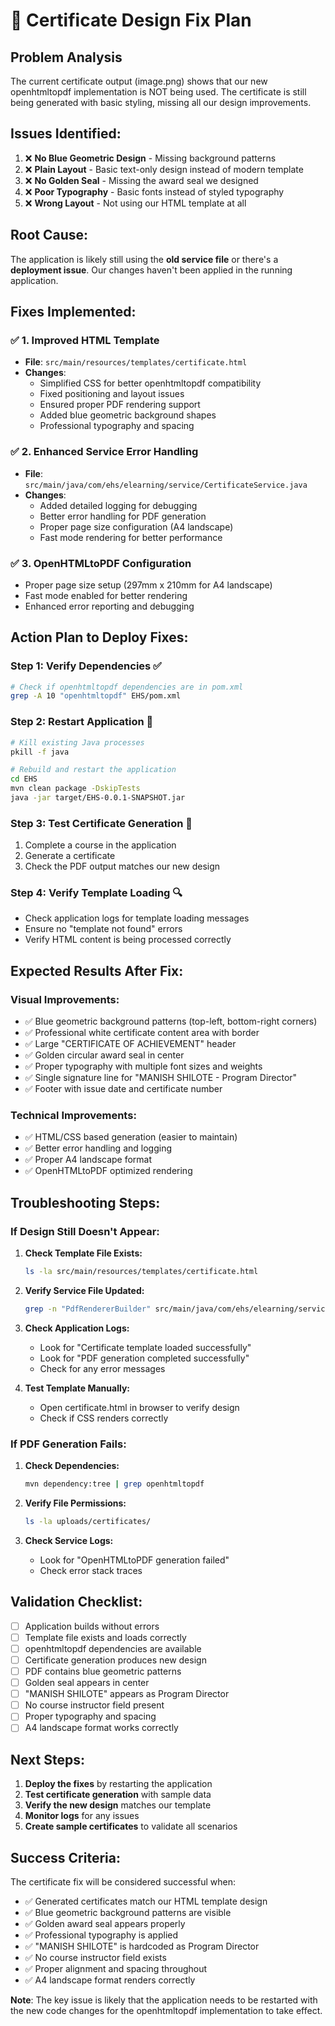 # 🚨 Certificate Design Fix Plan

## **Problem Analysis**
The current certificate output (image.png) shows that our new openhtmltopdf implementation is NOT being used. The certificate is still being generated with basic styling, missing all our design improvements.

## **Issues Identified:**
1. ❌ **No Blue Geometric Design** - Missing background patterns
2. ❌ **Plain Layout** - Basic text-only design instead of modern template
3. ❌ **No Golden Seal** - Missing the award seal we designed
4. ❌ **Poor Typography** - Basic fonts instead of styled typography
5. ❌ **Wrong Layout** - Not using our HTML template at all

## **Root Cause:**
The application is likely still using the **old service file** or there's a **deployment issue**. Our changes haven't been applied in the running application.

## **Fixes Implemented:**

### ✅ **1. Improved HTML Template**
- **File**: `src/main/resources/templates/certificate.html`
- **Changes**:
  - Simplified CSS for better openhtmltopdf compatibility
  - Fixed positioning and layout issues
  - Ensured proper PDF rendering support
  - Added blue geometric background shapes
  - Professional typography and spacing

### ✅ **2. Enhanced Service Error Handling**
- **File**: `src/main/java/com/ehs/elearning/service/CertificateService.java`
- **Changes**:
  - Added detailed logging for debugging
  - Better error handling for PDF generation
  - Proper page size configuration (A4 landscape)
  - Fast mode rendering for better performance

### ✅ **3. OpenHTMLtoPDF Configuration**
- Proper page size setup (297mm x 210mm for A4 landscape)
- Fast mode enabled for better rendering
- Enhanced error reporting and debugging

## **Action Plan to Deploy Fixes:**

### **Step 1: Verify Dependencies** ✅
```bash
# Check if openhtmltopdf dependencies are in pom.xml
grep -A 10 "openhtmltopdf" EHS/pom.xml
```

### **Step 2: Restart Application** 🔄
```bash
# Kill existing Java processes
pkill -f java

# Rebuild and restart the application
cd EHS
mvn clean package -DskipTests
java -jar target/EHS-0.0.1-SNAPSHOT.jar
```

### **Step 3: Test Certificate Generation** 🧪
1. Complete a course in the application
2. Generate a certificate
3. Check the PDF output matches our new design

### **Step 4: Verify Template Loading** 🔍
- Check application logs for template loading messages
- Ensure no "template not found" errors
- Verify HTML content is being processed correctly

## **Expected Results After Fix:**

### **Visual Improvements:**
- ✅ Blue geometric background patterns (top-left, bottom-right corners)
- ✅ Professional white certificate content area with border
- ✅ Large "CERTIFICATE OF ACHIEVEMENT" header
- ✅ Golden circular award seal in center
- ✅ Proper typography with multiple font sizes and weights
- ✅ Single signature line for "MANISH SHILOTE - Program Director"
- ✅ Footer with issue date and certificate number

### **Technical Improvements:**
- ✅ HTML/CSS based generation (easier to maintain)
- ✅ Better error handling and logging
- ✅ Proper A4 landscape format
- ✅ OpenHTMLtoPDF optimized rendering

## **Troubleshooting Steps:**

### **If Design Still Doesn't Appear:**

1. **Check Template File Exists:**
   ```bash
   ls -la src/main/resources/templates/certificate.html
   ```

2. **Verify Service File Updated:**
   ```bash
   grep -n "PdfRendererBuilder" src/main/java/com/ehs/elearning/service/CertificateService.java
   ```

3. **Check Application Logs:**
   - Look for "Certificate template loaded successfully"
   - Look for "PDF generation completed successfully"
   - Check for any error messages

4. **Test Template Manually:**
   - Open certificate.html in browser to verify design
   - Check if CSS renders correctly

### **If PDF Generation Fails:**

1. **Check Dependencies:**
   ```bash
   mvn dependency:tree | grep openhtmltopdf
   ```

2. **Verify File Permissions:**
   ```bash
   ls -la uploads/certificates/
   ```

3. **Check Service Logs:**
   - Look for "OpenHTMLtoPDF generation failed"
   - Check error stack traces

## **Validation Checklist:**

- [ ] Application builds without errors
- [ ] Template file exists and loads correctly
- [ ] openhtmltopdf dependencies are available
- [ ] Certificate generation produces new design
- [ ] PDF contains blue geometric patterns
- [ ] Golden seal appears in center
- [ ] "MANISH SHILOTE" appears as Program Director
- [ ] No course instructor field present
- [ ] Proper typography and spacing
- [ ] A4 landscape format works correctly

## **Next Steps:**

1. **Deploy the fixes** by restarting the application
2. **Test certificate generation** with sample data
3. **Verify the new design** matches our template
4. **Monitor logs** for any issues
5. **Create sample certificates** to validate all scenarios

## **Success Criteria:**

The certificate fix will be considered successful when:
- ✅ Generated certificates match our HTML template design
- ✅ Blue geometric background patterns are visible
- ✅ Golden award seal appears properly
- ✅ Professional typography is applied
- ✅ "MANISH SHILOTE" is hardcoded as Program Director
- ✅ No course instructor field exists
- ✅ Proper alignment and spacing throughout
- ✅ A4 landscape format renders correctly

**Note**: The key issue is likely that the application needs to be restarted with the new code changes for the openhtmltopdf implementation to take effect.